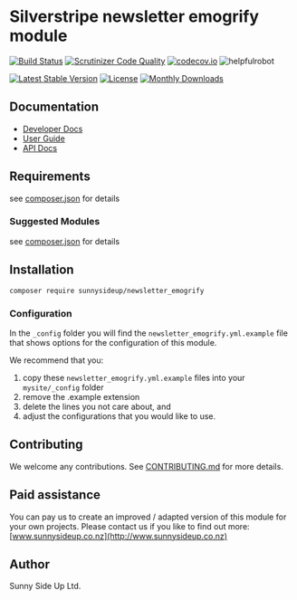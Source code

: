 # Silverstripe newsletter emogrify module
[![Build Status](https://travis-ci.org/sunnysideup/silverstripe-newsletter_emogrify.svg?branch=master)](https://travis-ci.org/sunnysideup/silverstripe-newsletter_emogrify)
[![Scrutinizer Code Quality](https://scrutinizer-ci.com/g/sunnysideup/silverstripe-newsletter_emogrify/badges/quality-score.png?b=master)](https://scrutinizer-ci.com/g/sunnysideup/silverstripe-newsletter_emogrify/?branch=master)
[![codecov.io](https://codecov.io/github/sunnysideup/silverstripe-newsletter_emogrify/coverage.svg?branch=master)](https://codecov.io/github/sunnysideup/silverstripe-newsletter_emogrify?branch=master)
![helpfulrobot](https://helpfulrobot.io/sunnysideup/newsletter_emogrify/badge)

[![Latest Stable Version](https://poser.pugx.org/sunnysideup/newsletter_emogrify/version)](https://packagist.org/packages/sunnysideup/newsletter_emogrify)
[![License](https://poser.pugx.org/sunnysideup/newsletter_emogrify/license)](https://packagist.org/packages/sunnysideup/newsletter_emogrify)
[![Monthly Downloads](https://poser.pugx.org/sunnysideup/newsletter_emogrify/d/monthly)](https://packagist.org/packages/sunnysideup/newsletter_emogrify)


## Documentation



 * [Developer Docs](docs/en/INDEX.md)
 * [User Guide](docs/en/userguide.md)
 * [API Docs](http://docs.ssmods.com/sunnysideup/newsletter_emogrify)

## Requirements



see [composer.json](composer.json) for details

### Suggested Modules



see [composer.json](composer.json) for details


## Installation


```
composer require sunnysideup/newsletter_emogrify
```

### Configuration



In the `_config` folder you will find the `newsletter_emogrify.yml.example`
file that shows options for the configuration of this module.

We recommend that you:

  1. copy these `newsletter_emogrify.yml.example` files into your
`mysite/_config` folder
  2. remove the .example extension
  3. delete the lines you not care about, and
  4. adjust the configurations that you would like to use.


## Contributing



We welcome any contributions. See [CONTRIBUTING.md](CONTRIBUTING.md) for more details.

## Paid assistance



You can pay us to create an improved / adapted version of this module for your own projects.  Please contact us if you like to find out more: [www.sunnysideup.co.nz](http://www.sunnysideup.co.nz)

## Author



Sunny Side Up Ltd.
